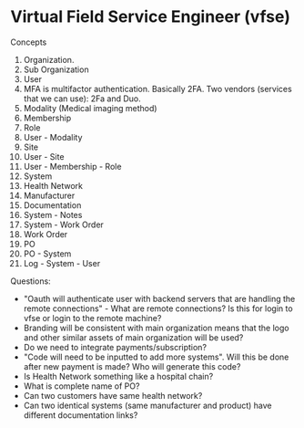 # Virtual Field Service Engineer (vfse)

Concepts

1. Organization.
2. Sub Organization
3. User
4. MFA is multifactor authentication. Basically 2FA. Two vendors (services that we can use): 2Fa and Duo.
5. Modality (Medical imaging method)
6. Membership
7. Role
8. User - Modality
9. Site
10. User - Site
11. User - Membership - Role
12. System
13. Health Network
14. Manufacturer
15. Documentation
16. System - Notes
17. System - Work Order
18. Work Order
19. PO
20. PO - System
21. Log - System - User


Questions:
* "Oauth will authenticate user with backend servers that are handling the remote connections" - What are remote connections? Is this for login to vfse or login to the remote machine?
* Branding will be consistent with main organization means that the logo and other similar assets of main organization will be used?
* Do we need to integrate payments/subscription?
* "Code will need to be inputted to add more systems". Will this be done after new payment is made? Who will generate this code?
* Is Health Network something like a hospital chain?
* What is complete name of PO?
* Can two customers have same health network?
* Can two identical systems (same manufacturer and product) have different documentation links?

